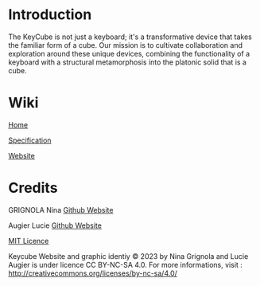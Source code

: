 # Introduction

The KeyCube is not just a keyboard; it's a transformative device that takes the familiar form of a cube. Our mission is to cultivate collaboration and exploration around these unique devices, combining the functionality of a keyboard with a structural metamorphosis into the platonic solid that is a cube.

# Wiki

[Home](https://github.com/keycube/keycube.github.io/wiki)

[Specification](https://github.com/keycube/keycube.github.io/wiki/Specification)

[Website](https://github.com/keycube/keycube.github.io/wiki/Website)

# Credits

GRIGNOLA Nina [Github Website](https://github.com/grignolanina)

Augier Lucie [Github Website](https://github.com/lucieaugier)

[MIT Licence](https://github.com/keycube/keycube.github.io?tab=MIT-1-ov-file)

Keycube Website and graphic identiy © 2023 by Nina Grignola and Lucie Augier is under licence CC BY-NC-SA 4.0. For more informations, visit : http://creativecommons.org/licenses/by-nc-sa/4.0/
